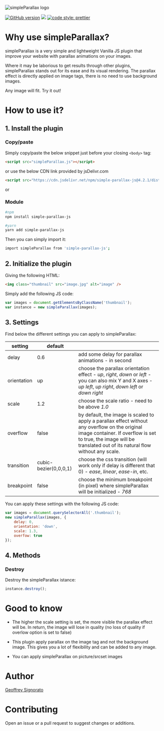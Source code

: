 ![simpleParallax logo](https://anakao-theme.com/build/images/logo.png)

[![GitHub version](https://badge.fury.io/gh/geosenna%2FsimpleParallax.svg)](https://badge.fury.io/gh/geosenna%2FsimpleParallax)
[![](https://data.jsdelivr.com/v1/package/npm/simple-parallax-js/badge?style=rounded)](https://www.jsdelivr.com/package/npm/simple-parallax-js)
[![code style: prettier](https://img.shields.io/badge/code_style-prettier-ff69b4.svg?style=flat-square)](https://github.com/prettier/prettier)

# Why use simpleParallax?

simpleParallax is a very simple and lightweight Vanilla JS plugin that improve your website with parallax animations on your images.

Where it may be laborious to get results through other plugins, simpleParallax stands out for its ease and its visual rendering. The parallax effect is directly applied on image tags, there is no need to use background images.

Any image will fit. Try it out!

# How to use it?

## 1. Install the plugin

### Copy/paste

Simply copy/paste the below snippet just before your closing `<body>` tag:

```html
<script src="simpleParallax.js"></script>
```

or use the below CDN link provided by jsDelivr.com

```html
<script src="https://cdn.jsdelivr.net/npm/simple-parallax-js@4.2.1/dist/simpleParallax.min.js"></script>
```

or

### Module

```sh
#npm
npm install simple-parallax-js

#yarn
yarn add simple-parallax-js
```

Then you can simply import it:

```sh
import simpleParallax from 'simple-parallax-js';
```

## 2. Initialize the plugin

Giving the following HTML:

```html
<img class="thumbnail" src="image.jpg" alt="image" />
```

Simply add the following JS code:

```javascript
var images = document.getElementsByClassName('thumbnail');
var instance = new simpleParallax(images);
```

## 3. Settings

Find below the different settings you can apply to simpleParallax:

| setting     | default               |                                                                                                                                                                                                                      |
| ----------- | --------------------- | -------------------------------------------------------------------------------------------------------------------------------------------------------------------------------------------------------------------- |
| delay       | 0.6                   | add some delay for parallax animations - in second                                                                                                                                                                   |
| orientation | up                    | choose the parallax orientation effect - _up_, _right_, _down_ or _left_ - you can also mix Y and X axes - _up left_, _up right_, _down left_ or _down right_                                                                                                                                               |
| scale       | 1.2                   | choose the scale ratio - need to be above _1.0_                                                                                                                                                                      |
| overflow    | false                 | by default, the image is scaled to apply a parallax effect without any overflow on the original image container. If overflow is set to true, the image will be translated out of its natural flow without any scale. |
| transition  | cubic-bezier(0,0,0,1) | choose the css transition (will work only if delay is different that 0) - _ease_, _linear_, _ease-in_, etc.                                                                                                          |
| breakpoint  | false                 | choose the minimum breakpoint (in pixel) where simpleParallax will be initialized - _768_                                                                                                                            |

You can apply these settings with the following JS code:

```javascript
var images = document.querySelectorAll('.thumbnail');
new simpleParallax(images, {
    delay: 0,
    orientation: 'down',
    scale: 1.3,
    overfow: true
});
```

## 4. Methods

### Destroy

Destroy the simpleParallax istance:

```javascript
instance.destroy();
```

# Good to know

-   The higher the scale setting is set, the more visible the parallax effect will be. In return, the image will lose in quality (no loss of quality if overlow option is set to false)

-   This plugin apply parallax on the image tag and not the background image. This gives you a lot of flexibility and can be added to any image.

-   You can apply simpleParallax on picture/srcset images

# Author

[Geoffrey Signorato](https://github.com/geosenna/)

# Contributing

Open an issue or a pull request to suggest changes or additions.
